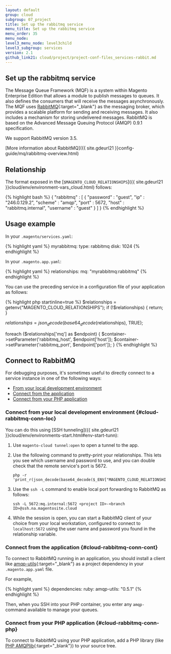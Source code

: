 ```yaml
---
layout: default
group: cloud
subgroup: 07_project
title: Set up the rabbitmq service
menu_title: Set up the rabbitmq service
menu_order: 35
menu_node: 
level3_menu_node: level3child
level3_subgroup: services
version: 2.1
github_link21: cloud/project/project-conf-files_services-rabbit.md
---
```


## Set up the rabbitmq service
The Message Queue Framework (MQF) is a system within Magento Enterprise Edition that allows a module to publish messages to queues. It also defines the consumers that will receive the messages asynchronously. The MQF uses [RabbitMQ](http://www.rabbitmq.com){:target="_blank"} as the messaging broker, which provides a scalable platform for sending and receiving messages. It also includes a mechanism for storing undelivered messages. RabbitMQ is based on the Advanced Message Queuing Protocol (AMQP) 0.9.1 specification. 

We support RabbitMQ version 3.5.

[More information about RabbitMQ]({{ site.gdeurl21 }}config-guide/mq/rabbitmq-overview.html)

## Relationship
The format exposed in the [`$MAGENTO_CLOUD_RELATIONSHIPS`]({{ site.gdeurl21 }}cloud/env/environment-vars_cloud.html) follows:

{% highlight bash %}
{
   "rabbitmq" : [
      {
         "password" : "guest",
         "ip" : "246.0.129.2",
         "scheme" : "amqp",
         "port" : 5672,
         "host" : "rabbitmq.internal",
         "username" : "guest"
      }
   ]
}
{% endhighlight %}

## Usage example
In your `.magento/services.yaml`:

{% highlight yaml %}
myrabbitmq:
    type: rabbitmq
    disk: 1024
{% endhighlight %}

In your `.magento.app.yaml`:

{% highlight yaml %}
relationships:
    mq: "myrabbitmq:rabbitmq"
{% endhighlight %}

You can use the preceding service in a configuration file of your application as follows:

{% highlight php startinline=true %}
$relationships = getenv("MAGENTO_CLOUD_RELATIONSHIPS");
if (!$relationships) {
  return;
}

$relationships = json_decode(base64_decode($relationships), TRUE);

foreach ($relationships['mq'] as $endpoint) {
  $container->setParameter('rabbitmq_host', $endpoint['host']);
  $container->setParameter('rabbitmq_port', $endpoint['port']);
}
{% endhighlight %}

## Connect to RabbitMQ
For debugging purposes, it's sometimes useful to directly connect to
a service instance in one of the following ways:

*   [From your local development environment](#cloud-rabbitmq-conn-loc)
*   [Connect from the application](#cloud-rabbitmq-conn-cont)
*   [Connect from your PHP application](#cloud-rabbitmq-conn-php)

### Connect from your local development environment {#cloud-rabbitmq-conn-loc}
You can do this using [SSH tunneling]({{ site.gdeurl21 }}cloud/env/environments-start.html#env-start-tunn):

1.  Use `magento-cloud tunnel:open` to open a tunnel to the app.
2.  Use the following command to pretty-print your
relationships. This lets you see which username and password to use, and you
can double check that the remote service's port is 5672.

        php -r 'print_r(json_decode(base64_decode($_ENV["MAGENTO_CLOUD_RELATIONSHIPS"])));'
3.  Use the `ssh -L` command to enable local port forwarding to RabbitMQ as follows:

        ssh -L 5672:mq.internal:5672 <project ID>-<branch ID>@ssh.na.magentosite.cloud
4.  While the session is open, you can start a RabbitMQ client of your
choice from your local workstation, configured to connect to `localhost:5672`
using the user name and password you found in the relationship variable.

### Connect from the application {#cloud-rabbitmq-conn-cont}
To connect to RabbitMQ running in an application, you should install a client like [amqp-utils](https://github.com/dougbarth/amqp-utils){:target="_blank"} as a project dependency in your `.magento.app.yaml` file.

For example,

{% highlight yaml %}
dependencies:
  ruby:
    amqp-utils: "0.5.1"
{% endhighlight %}

Then, when you SSH into your PHP container, you enter any `amqp-`
command available to manage your queues.

### Connect from your PHP application {#cloud-rabbitmq-conn-php}
To connect to RabbitMQ using your PHP application, add a PHP library (like
[PHP AMQPlib](https://github.com/videlalvaro/php-amqplib){:target="_blank"}) to your source tree.
